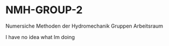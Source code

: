 # NMH-GROUP-2
Numersiche Methoden der Hydromechanik Gruppen Arbeitsraum


I have no idea what Im doing
